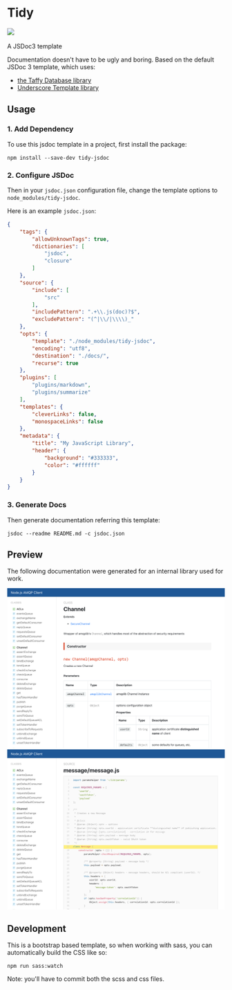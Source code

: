 # Tidy

<a href="https://travis-ci.org/julie-ng/tidy-jsdoc" target="_blank">
  <img src="https://travis-ci.org/julie-ng/tidy-jsdoc.svg?branch=master">
</a>

A JSDoc3 template

Documentation doesn't have to be ugly and boring.
 Based on the default JSDoc 3 template, which uses:
- [the Taffy Database library](http://taffydb.com/)
- [Underscore Template library](http://underscorejs.org/)

## Usage

### 1. Add Dependency

To use this jsdoc template in a project, first install the package:

```
npm install --save-dev tidy-jsdoc
```

### 2. Configure JSDoc

Then in your `jsdoc.json` configuration file, change the template options to `node_modules/tidy-jsdoc`.

Here is an example `jsdoc.json`:

```json
{
	"tags": {
		"allowUnknownTags": true,
		"dictionaries": [
			"jsdoc",
			"closure"
		]
	},
	"source": {
		"include": [
			"src"
		],
		"includePattern": ".+\\.js(doc)?$",
		"excludePattern": "(^|\\/|\\\\)_"
	},
	"opts": {
		"template": "./node_modules/tidy-jsdoc",
		"encoding": "utf8",
		"destination": "./docs/",
		"recurse": true
	},
	"plugins": [
		"plugins/markdown",
		"plugins/summarize"
	],
	"templates": {
		"cleverLinks": false,
		"monospaceLinks": false
	},
	"metadata": {
		"title": "My JavaScript Library",
		"header": {
			"background": "#333333",
			"color": "#ffffff"
		}
	}
}
```

### 3. Generate Docs

Then generate documentation referring this template:

```
jsdoc --readme README.md -c jsdoc.json
```

## Preview

The following documentation were generated for an internal library used for work.

<img src="./images/v0.2-preview-1.png" alt="v0.2.0 Preview" width="600" style="max-width:100%">

<img src="./images/v0.2-preview-2.png" alt="v0.2.0 Preview with source code" width="600" style="max-width:100%">

## Development

This is a bootstrap based template, so when working with sass, you can automatically build the CSS like so:

```
npm run sass:watch
```

Note: you'll have to commit both the scss and css files.
